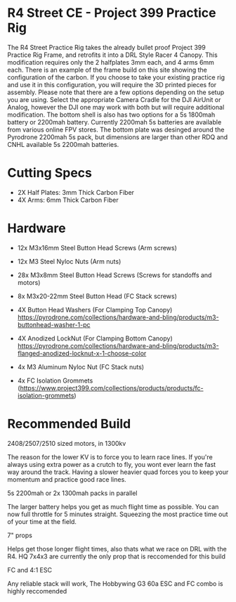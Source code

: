 # R4 Street CE - Project 399 Practice Rig
The R4 Street Practice Rig takes the already bullet proof Project 399 Practice Rig Frame, and retrofits it into a DRL Style Racer 4 Canopy. This modification requires only the 2 halfplates 3mm each, and 4 arms 6mm each. There is an example of the frame build on this site showing the configuration of the carbon. If you choose to take your existing practice rig and use it in this configuration, you will require the 3D printed pieces for assembly. Please note that there are a few options depending on the setup you are using. Select the appropriate Camera Cradle for the DJI AirUnit or Analog, however the DJI one may work with both but will require additional modification. The bottom shell is also has two options for a 5s 1800mah battery or 2200mah battery. Currently 2200mah 5s batteries are available from various online FPV stores. The bottom plate was desinged around the Pyrodrone 2200mah 5s pack, but dimensions are larger than other RDQ and CNHL available 5s 2200mah batteries. 

# Cutting Specs
* 2X Half Plates: 3mm Thick Carbon Fiber
* 4X Arms: 6mm Thick Carbon Fiber

# Hardware

* 12x M3x16mm Steel Button Head Screws (Arm screws)

* 12x M3 Steel Nyloc Nuts (Arm nuts)

* 28x M3x8mm Steel Button Head Screws (Screws for standoffs and motors)

* 8x M3x20-22mm Steel Button Head (FC Stack screws)

* 4X Button Head Washers (For Clamping Top Canopy) https://pyrodrone.com/collections/hardware-and-bling/products/m3-buttonhead-washer-1-pc

* 4X Anodized LockNut (For Clamping Bottom Canopy) https://pyrodrone.com/collections/hardware-and-bling/products/m3-flanged-anodized-locknut-x-1-choose-color

* 4x M3 Aluminum Nyloc Nut (FC Stack nuts)

* 4x FC Isolation Grommets (https://www.project399.com/collections/products/products/fc-isolation-grommets)

# Recommended Build
2408/2507/2510 sized motors, in 1300kv

The reason for the lower KV is to force you to learn race lines. If you're always using extra power as a crutch to fly, you wont ever learn the fast way around the track. Having a slower heavier quad forces you to keep your momentum and practice good race lines. 

5s 2200mah or 2x 1300mah packs in parallel

The larger battery helps you get as much flight time as possible. You can now full throttle for 5 minutes straight. Squeezing the most practice time out of your time at the field.

7" props

Helps get those longer flight times, also thats what we race on DRL with the R4. HQ 7x4x3 are currently the only prop that is reccomended for this build

FC and 4:1 ESC

Any reliable stack will work, The Hobbywing G3 60a ESC and FC combo is highly reccomended
